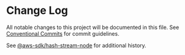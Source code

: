 # Change Log

All notable changes to this project will be documented in this file.
See [Conventional Commits](https://conventionalcommits.org) for commit guidelines.

See [@aws-sdk/hash-stream-node](https://github.com/aws/aws-sdk-js-v3/blob/main/packages/hash-stream-node/CHANGELOG.md) for additional history.
